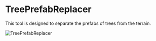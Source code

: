 # TreePrefabReplacer
 This tool is designed to separate the prefabs of trees from the terrain.
 
![TreePrefabReplacer](https://github.com/emptyStory/TreePrefabReplacer/assets/168904953/fe2c119d-c50c-40a6-bd5a-2ff820de325d)

